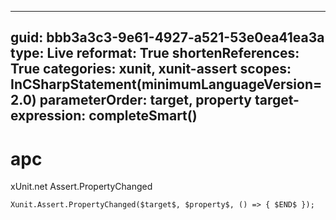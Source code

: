 ----
guid: bbb3a3c3-9e61-4927-a521-53e0ea41ea3a
type: Live
reformat: True
shortenReferences: True
categories: xunit, xunit-assert
scopes: InCSharpStatement(minimumLanguageVersion=2.0)
parameterOrder: target, property
target-expression: completeSmart()
----

# apc

xUnit.net Assert.PropertyChanged

```
Xunit.Assert.PropertyChanged($target$, $property$, () => { $END$ });
```
